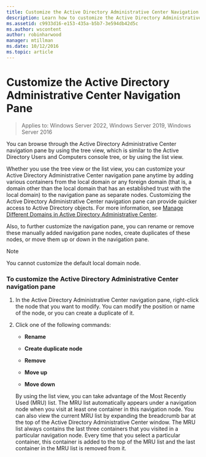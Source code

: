 ```yaml
---
title: Customize the Active Directory Administrative Center Navigation Pane
description: Learn how to customize the Active Directory Administrative Center navigation pane.
ms.assetid: c9933d16-e153-435a-b5b7-3e594db42d5c
ms.author: wscontent
author: robinharwood
manager: mtillman
ms.date: 10/12/2016
ms.topic: article
---
```

# Customize the Active Directory Administrative Center Navigation Pane

>Applies to: Windows Server 2022, Windows Server 2019, Windows Server 2016

  You can browse through the Active Directory Administrative Center navigation pane by using the tree view, which is similar to the Active Directory Users and Computers console tree, or by using the list view.

 Whether you use the tree view or the list view, you can customize your Active Directory Administrative Center navigation pane anytime by adding various containers from the local domain or any foreign domain \(that is, a domain other than the local domain that has an established trust with the local domain\) to the navigation pane as separate nodes. Customizing the Active Directory Administrative Center navigation pane can provide quicker access to Active Directory objects. For more information, see [Manage Different Domains in Active Directory Administrative Center](manage-different-domains-in-active-directory-administrative-center.md).

 Also, to further customize the navigation pane, you can rename or remove these manually added navigation pane nodes, create duplicates of these nodes, or move them up or down in the navigation pane.

> [!NOTE]
>  You cannot customize the default local domain node.

### To customize the Active Directory Administrative Center navigation pane

1. In the Active Directory Administrative Center navigation pane, right\-click the node that you want to modify. You can modify the position or name of the node, or you can create a duplicate of it.

2. Click one of the following commands:

   -   **Rename**

   -   **Create duplicate node**

   -   **Remove**

   -   **Move up**

   -   **Move down**

   By using the list view, you can take advantage of the Most Recently Used \(MRU\) list. The MRU list automatically appears under a navigation node when you visit at least one container in this navigation node. You can also view the current MRU list by expanding the breadcrumb bar at the top of the Active Directory Administrative Center window. The MRU list always contains the last three containers that you visited in a particular navigation node. Every time that you select a particular container, this container is added to the top of the MRU list and the last container in the MRU list is removed from it.



